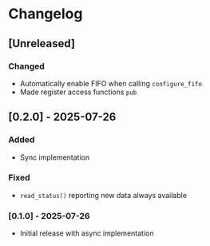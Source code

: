 # Changelog

## [Unreleased]
### Changed
- Automatically enable FIFO when calling `configure_fifo`
- Made register access functions `pub`

## [0.2.0] - 2025-07-26
### Added
- Sync implementation

### Fixed
- `read_status()` reporting new data always available

### [0.1.0] - 2025-07-26
- Initial release with async implementation

